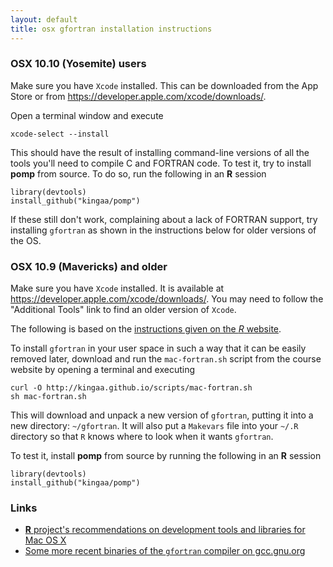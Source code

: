 ```yaml
---
layout: default
title: osx gfortran installation instructions
---
```


### OSX 10.10 (Yosemite) users

Make sure you have `Xcode` installed.  This can be downloaded from the App Store or from https://developer.apple.com/xcode/downloads/.

Open a terminal window and execute

```
xcode-select --install
```

This should have the result of installing command-line versions of all the tools you'll need to compile C and FORTRAN code.
To test it, try to install **pomp** from source.
To do so, run the following in an **R** session

```
library(devtools)
install_github("kingaa/pomp")
```

If these still don't work, complaining about a lack of FORTRAN support, try installing `gfortran` as shown in the instructions below for older versions of the OS.

### OSX 10.9 (Mavericks) and older

Make sure you have `Xcode` installed.  It is available at https://developer.apple.com/xcode/downloads/.  You may need to follow the "Additional Tools" link to find an older version of `Xcode`.

The following is based on the [instructions given on the *R* website](http://cran.r-project.org/bin/macosx/tools).

To install `gfortran` in your user space in such a way that it can be easily removed later, download and run the `mac-fortran.sh` script from the course website by opening a terminal and executing

```
curl -O http://kingaa.github.io/scripts/mac-fortran.sh
sh mac-fortran.sh
```

This will download and unpack a new version of `gfortran`, putting it into a new directory: `~/gfortran`.  It will also put a `Makevars` file into your `~/.R` directory so that `R` knows where to look when it wants `gfortran`.

To test it, install **pomp** from source by running the following in an **R** session

```
library(devtools)
install_github("kingaa/pomp")
```

### Links

- [**R** project's recommendations on development tools and libraries for Mac OS X](http://cran.r-project.org/bin/macosx/tools)
- [Some more recent binaries of the <code>gfortran</code> compiler on gcc.gnu.org](http://gcc.gnu.org/wiki/GFortranBinaries#MacOS)
